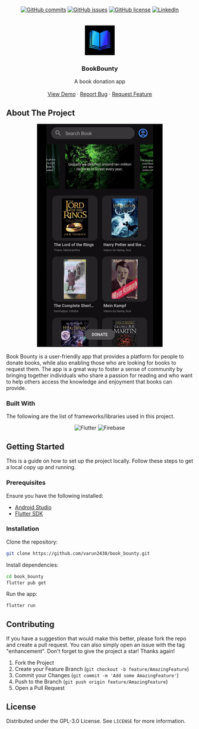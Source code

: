 <br>
<div align="center">
    <a href="https://github.com/varun2430/book_bounty/commits/main/"><img alt="GitHub commits" src="https://img.shields.io/github/commit-activity/t/varun2430/book_bounty/main?style=for-the-badge"></a>
    <a href="https://github.com/varun2430/book_bounty/issues"><img alt="GitHub issues" src="https://img.shields.io/github/issues/varun2430/book_bounty?color=brightgreen&label=issues&style=for-the-badge"></a>
    <a href="https://github.com/varun2430/book_bounty/blob/main/LICENSE"><img alt="GitHub license" src="https://img.shields.io/github/license/varun2430/book_bounty?style=for-the-badge"></a>
    <a href="https://www.linkedin.com/in/varun-kadkade-7359aa214/"><img alt="LinkedIn" src="https://img.shields.io/badge/-LinkedIn-black.svg?style=for-the-badge&logo=linkedin&colorB=555"></a>
</div>
<br>

<br />
<div align="center">
  <a href="https://github.com/varun2430/book_bounty">
    <img src="readme_assets/logo.png" alt="Logo" width="80" height="80">
  </a>

  <h3 align="center">BookBounty</h3>

  <p align="center">
    A book donation app
    <br />
    <br />
    <a href="https://drive.google.com/file/d/1SaZst3lLql_r0gczWLM9m5zSBC8zOF65/view?usp=drive_link">View Demo</a>
    ·
    <a href="https://github.com/varun2430/book_bounty/issues/new?labels=bug">Report Bug</a>
    ·
    <a href="https://github.com/varun2430/book_bounty/issues/new?labels=enhancement">Request Feature</a>
  </p>
</div>

## About The Project

<div align="center">
    <img alt="BookBounty Demo Gif" height="600" src="readme_assets/demo.gif">
</div>

Book Bounty is a user-friendly app that provides a platform for people to donate books, while also enabling those who are looking for books to request them. The app is a great way to foster a sense of community by bringing together individuals who share a passion for reading and who want to help others access the knowledge and enjoyment that books can provide.

### Built With

The following are the list of frameworks/libraries used in this project.

<div align="center">
    <img alt="Flutter" src="https://img.shields.io/badge/Flutter-02569B?style=for-the-badge&logo=flutter&logoColor=white">
    <img alt="Firebase" src="https://img.shields.io/badge/Firebase-FFCA28?style=for-the-badge&logo=firebase&logoColor=black">
</div>

## Getting Started

This is a guide on how to set up the project locally. Follow these steps to get a local copy up and running.

### Prerequisites

Ensure you have the following installed:

- [Android Studio](https://developer.android.com/studio)
- [Flutter SDK](https://flutter.dev/docs/get-started/install)

### Installation

Clone the repository:

```sh
git clone https://github.com/varun2430/book_bounty.git
```

Install dependencies:

```sh
cd book_bounty
flutter pub get
```

Run the app:

```sh
flutter run
```

## Contributing

If you have a suggestion that would make this better, please fork the repo and create a pull request. You can also simply open an issue with the tag "enhancement".
Don't forget to give the project a star! Thanks again!

1. Fork the Project
2. Create your Feature Branch (`git checkout -b feature/AmazingFeature`)
3. Commit your Changes (`git commit -m 'Add some AmazingFeature'`)
4. Push to the Branch (`git push origin feature/AmazingFeature`)
5. Open a Pull Request

## License

Distributed under the GPL-3.0 License. See `LICENSE` for more information.
